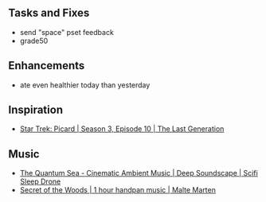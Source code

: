 ## Tasks and Fixes
* send "space" pset feedback
* grade50

## Enhancements
* ate even healthier today than yesterday

## Inspiration
* [Star Trek: Picard | Season 3, Episode 10 | The Last Generation](https://www.imdb.com/title/tt22012830/)

## Music
* [The Quantum Sea - Cinematic Ambient Music | Deep Soundscape | Scifi Sleep Drone](https://www.youtube.com/watch?v=JC6BoKPIQzI)
* [Secret of the Woods | 1 hour handpan music | Malte Marten](https://youtu.be/ZlayI0WKX40?si=9q6ulGBYKItWbKum)